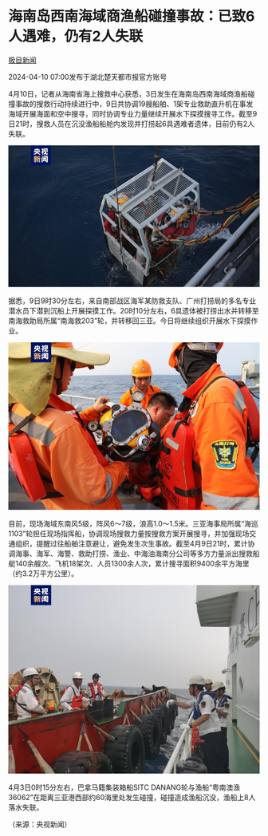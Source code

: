 # 海南岛西南海域商渔船碰撞事故：已致6人遇难，仍有2人失联

[](https://news.qq.com/omn/author/8QMd23pY5IUbvz7Q)

[极目新闻](https://news.qq.com/omn/author/8QMd23pY5IUbvz7Q)

2024-04-10 07:00发布于湖北楚天都市报官方账号

4月10日，记者从海南省海上搜救中心获悉，3日发生在海南岛西南海域商渔船碰撞事故的搜救行动持续进行中，9日共协调19艘船舶、1架专业救助直升机在事发海域开展海面和空中搜寻，同时协调专业力量继续开展水下探摸搜寻工作。截至9日21时，搜救人员在沉没渔船船舱内发现并打捞起6具遇难者遗体，目前仍有2人失联。

![e586dcb164b5999654943e97871592c1.jpg](https://raw.githubusercontent.com/qqhsx/qqnews_image/main/2024/04/10/海南岛西南海域商渔船碰撞事故：已致6人遇难，仍有2人失联/e586dcb164b5999654943e97871592c1.jpg)

据悉，9日9时30分左右，来自南部战区海军某防救支队、广州打捞局的多名专业潜水员下潜到沉船上开展探摸工作。20时10分左右，6具遗体被打捞出水并转移至南海救助局所属“南海救203”轮，并转移回三亚。今日将继续组织开展水下探摸作业。

![d972beca75219619cef30153f2ff29d9.jpg](https://raw.githubusercontent.com/qqhsx/qqnews_image/main/2024/04/10/海南岛西南海域商渔船碰撞事故：已致6人遇难，仍有2人失联/d972beca75219619cef30153f2ff29d9.jpg)

目前，现场海域东南风5级，阵风6～7级，浪高1.0～1.5米。三亚海事局所属“海巡1103”轮担任现场指挥船，协调现场搜救力量按搜救方案开展搜寻，并加强现场交通组织，提醒过往船舶注意避让，避免发生次生事故。截至4月9日21时，累计协调海事、海军、海警、救助打捞、渔业、中海油海南分公司等多方力量派出搜救船艇140余艘次、飞机18架次、人员1300余人次，累计搜寻面积9400余平方海里（约3.2万平方公里）。

![449eca4b3cb260dbf26c9a9a5f0fa1a6.jpg](https://raw.githubusercontent.com/qqhsx/qqnews_image/main/2024/04/10/海南岛西南海域商渔船碰撞事故：已致6人遇难，仍有2人失联/449eca4b3cb260dbf26c9a9a5f0fa1a6.jpg)

4月3日0时15分左右，巴拿马籍集装箱船SITC
DANANG轮与渔船“粤南澳渔36062”在距离三亚港西部约60海里处发生碰撞，碰撞造成渔船沉没，渔船上8人落水失联。

（来源：央视新闻）

